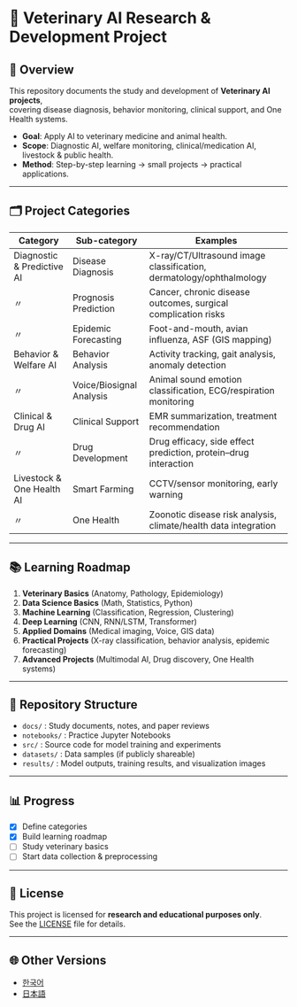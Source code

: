# 🐾 Veterinary AI Research & Development Project

## 📌 Overview
This repository documents the study and development of **Veterinary AI projects**,  
covering disease diagnosis, behavior monitoring, clinical support, and One Health systems.  

- **Goal**: Apply AI to veterinary medicine and animal health.  
- **Scope**: Diagnostic AI, welfare monitoring, clinical/medication AI, livestock & public health.  
- **Method**: Step-by-step learning → small projects → practical applications.  

---

## 🗂 Project Categories

| Category | Sub-category | Examples |
|----------|--------------|----------|
| Diagnostic & Predictive AI | Disease Diagnosis | X-ray/CT/Ultrasound image classification, dermatology/ophthalmology |
| 〃 | Prognosis Prediction | Cancer, chronic disease outcomes, surgical complication risks |
| 〃 | Epidemic Forecasting | Foot-and-mouth, avian influenza, ASF (GIS mapping) |
| Behavior & Welfare AI | Behavior Analysis | Activity tracking, gait analysis, anomaly detection |
| 〃 | Voice/Biosignal Analysis | Animal sound emotion classification, ECG/respiration monitoring |
| Clinical & Drug AI | Clinical Support | EMR summarization, treatment recommendation |
| 〃 | Drug Development | Drug efficacy, side effect prediction, protein–drug interaction |
| Livestock & One Health AI | Smart Farming | CCTV/sensor monitoring, early warning |
| 〃 | One Health | Zoonotic disease risk analysis, climate/health data integration |

---

## 📚 Learning Roadmap

1. **Veterinary Basics** (Anatomy, Pathology, Epidemiology)  
2. **Data Science Basics** (Math, Statistics, Python)  
3. **Machine Learning** (Classification, Regression, Clustering)  
4. **Deep Learning** (CNN, RNN/LSTM, Transformer)  
5. **Applied Domains** (Medical imaging, Voice, GIS data)  
6. **Practical Projects** (X-ray classification, behavior analysis, epidemic forecasting)  
7. **Advanced Projects** (Multimodal AI, Drug discovery, One Health systems)  

---

## 🚀 Repository Structure

- `docs/` : Study documents, notes, and paper reviews  
- `notebooks/` : Practice Jupyter Notebooks  
- `src/` : Source code for model training and experiments  
- `datasets/` : Data samples (if publicly shareable)  
- `results/` : Model outputs, training results, and visualization images

---

## 📊 Progress
- [x] Define categories  
- [x] Build learning roadmap  
- [ ] Study veterinary basics  
- [ ] Start data collection & preprocessing  

---

## 📝 License
This project is licensed for **research and educational purposes only**.  
See the [LICENSE](./LICENSE) file for details.

---

## 🌐 Other Versions
- [한국어](./README_kr.md)
- [日本語](./README_jp.md)
